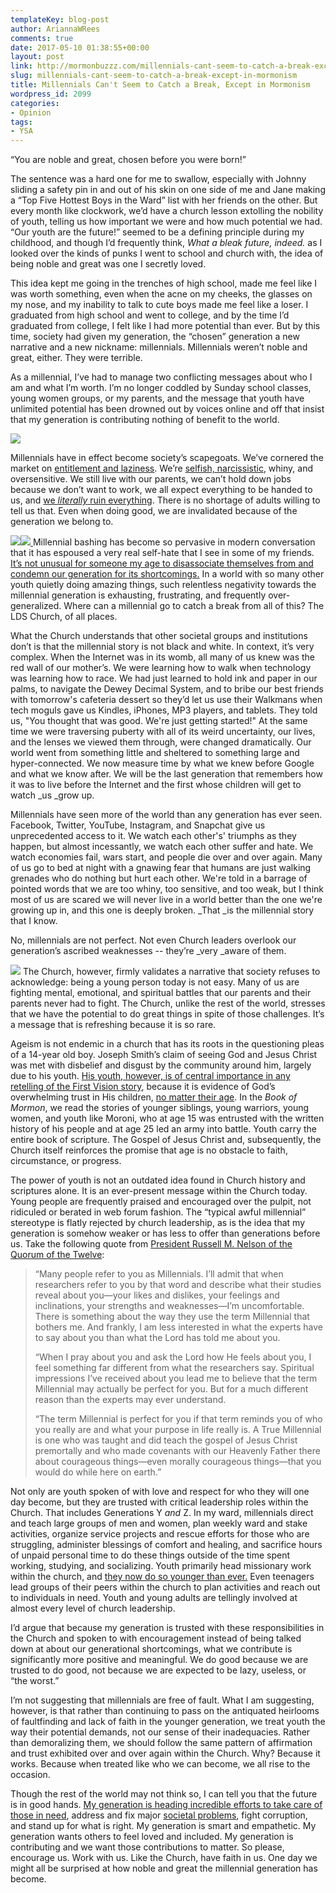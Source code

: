 ```yaml
---
templateKey: blog-post
author: AriannaWRees
comments: true
date: 2017-05-10 01:38:55+00:00
layout: post
link: http://mormonbuzzz.com/millennials-cant-seem-to-catch-a-break-except-in-mormonism/
slug: millennials-cant-seem-to-catch-a-break-except-in-mormonism
title: Millennials Can't Seem to Catch a Break, Except in Mormonism
wordpress_id: 2099
categories:
- Opinion
tags:
- YSA
---
```


“You are noble and great, chosen before you were born!”

The sentence was a hard one for me to swallow, especially with Johnny sliding a safety pin in and out of his skin on one side of me and Jane making a “Top Five Hottest Boys in the Ward” list with her friends on the other. But every month like clockwork, we’d have a church lesson extolling the nobility of youth, telling us how important we were and how much potential we had. “Our youth are the future!” seemed to be a defining principle during my childhood, and though I’d frequently think, _What a bleak future, indeed._ as I looked over the kinds of punks I went to school and church with, the idea of being noble and great was one I secretly loved.

This idea kept me going in the trenches of high school, made me feel like I was worth something, even when the acne on my cheeks, the glasses on my nose, and my inability to talk to cute boys made me feel like a loser. I graduated from high school and went to college, and by the time I’d graduated from college, I felt like I had more potential than ever. But by this time, society had given my generation, the “chosen” generation a new narrative and a new nickname: millennials. Millennials weren’t noble and great, either. They were terrible.

As a millennial, I’ve had to manage two conflicting messages about who I am and what I’m worth. I’m no longer coddled by Sunday school classes, young women groups, or my parents, and the message that youth have unlimited potential has been drowned out by voices online and off that insist that my generation is contributing nothing of benefit to the world.

[![](http://mormonbuzzz.com/wp-content/uploads/2017/05/millennials.jpg)](http://mormonbuzzz.com/wp-content/uploads/2017/05/millennials.jpg)

Millennials have in effect become society’s scapegoats. We’ve cornered the market on [entitlement and laziness](http://www.zerohedge.com/news/2016-03-10/7-harsh-realities-life-millennials-need-understand). We’re [selfish, narcissistic](https://www.indy100.com/article/millennial-narcissistic-gen-y-narcissism-scale-study-7588141), whiny, and oversensitive. We still live with our parents, we can’t hold down jobs because we don’t want to work, we all expect everything to be handed to us, and [we _literally_ ruin everything](http://www.breitbart.com/big-government/2015/02/03/7-reasons-millennials-are-the-worst-generation/). There is no shortage of adults willing to tell us that. Even when doing good, we are invalidated because of the generation we belong to.

[![](http://mormonbuzzz.com/wp-content/uploads/2017/05/Millennial-march.jpg)](http://mormonbuzzz.com/wp-content/uploads/2017/05/Millennial-march.jpg)[![](http://mormonbuzzz.com/wp-content/uploads/2017/05/millennial-bashing.jpg)
](http://mormonbuzzz.com/wp-content/uploads/2017/05/millennial-bashing.jpg)Millennial bashing has become so pervasive in modern conversation that it has espoused a very real self-hate that I see in some of my friends. [It’s not unusual for someone my age to disassociate themselves from and condemn our generation for its shortcomings.](http://nypost.com/2016/07/04/im-a-millennial-and-my-generation-sucks/) In a world with so many other youth quietly doing amazing things, such relentless negativity towards the millennial generation is exhausting, frustrating, and frequently over-generalized. Where can a millennial go to catch a break from all of this? The LDS Church, of all places.

What the Church understands that other societal groups and institutions don’t is that the millennial story is not black and white. In context, it’s very complex. When the Internet was in its womb, all many of us knew was the red wall of our mother’s. We were learning how to walk when technology was learning how to race. We had just learned to hold ink and paper in our palms, to navigate the Dewey Decimal System, and to bribe our best friends with tomorrow's cafeteria dessert so they’d let us use their Walkmans when tech moguls gave us Kindles, iPhones, MP3 players, and tablets. They told us, "You thought that was good. We're just getting started!" At the same time we were traversing puberty with all of its weird uncertainty, our lives, and the lenses we viewed them through, were changed dramatically. Our world went from something little and sheltered to something large and hyper-connected. We now measure time by what we knew before Google and what we know after. We will be the last generation that remembers how it was to live before the Internet and the first whose children will get to watch _us _grow up.

Millennials have seen more of the world than any generation has ever seen. Facebook, Twitter, YouTube, Instagram, and Snapchat give us unprecedented access to it. We watch each other's' triumphs as they happen, but almost incessantly, we watch each other suffer and hate. We watch economies fail, wars start, and people die over and over again. Many of us go to bed at night with a gnawing fear that humans are just walking grenades who do nothing but hurt each other. We're told in a barrage of pointed words that we are too whiny, too sensitive, and too weak, but I think most of us are scared we will never live in a world better than the one we're growing up in, and this one is deeply broken. _That _is the millennial story that I know.

No, millennials are not perfect. Not even Church leaders overlook our generation’s ascribed weaknesses -- they’re _very _aware of them.  

[![](http://mormonbuzzz.com/wp-content/uploads/2017/05/Dallin-H.-Oaks.jpg)](http://mormonbuzzz.com/wp-content/uploads/2017/05/Dallin-H.-Oaks.jpg)
The Church, however, firmly validates a narrative that society refuses to acknowledge: being a young person today is not easy. Many of us are fighting mental, emotional, and spiritual battles that our parents and their parents never had to fight. The Church, unlike the rest of the world, stresses that we have the potential to do great things in spite of those challenges. It’s a message that is refreshing because it is so rare. 

Ageism is not endemic in a church that has its roots in the questioning pleas of a 14-year old boy. Joseph Smith’s claim of seeing God and Jesus Christ was met with disbelief and disgust by the community around him, largely due to his youth. [His youth, however, is of central importance in any retelling of the First Vision story](https://www.lds.org/scriptures/pgp/js-h/1?lang=eng#), because it is evidence of God’s overwhelming trust in His children, [no matter their age](https://www.lds.org/broadcasts/watch/worldwide-devotional-may/2017/05?lang=eng&cid=HP_SU_7-5-2017_dS&I_fBCAST_xLIDyL1-B_). In the _Book of Mormon_, we read the stories of younger siblings, young warriors, young women, and youth like Moroni, who at age 15 was entrusted with the written history of his people and at age 25 led an army into battle. Youth carry the entire book of scripture. The Gospel of Jesus Christ and, subsequently, the Church itself reinforces the promise that age is no obstacle to faith, circumstance, or progress.

The power of youth is not an outdated idea found in Church history and scriptures alone. It is an ever-present message within the Church today. Young people are frequently praised and encouraged over the pulpit, not ridiculed or berated in web forum fashion. The “typical awful millennial” stereotype is flatly rejected by church leadership, as is the idea that my generation is somehow weaker or has less to offer than generations before us. Take the following quote from [President Russell M. Nelson of the Quorum of the Twelve](https://www.lds.org/broadcasts/article/worldwide-devotionals/2016/01/becoming-true-millennials?lang=eng): 


<blockquote>“Many people refer to you as Millennials. I’ll admit that when researchers refer to you by that word and describe what their studies reveal about you—your likes and dislikes, your feelings and inclinations, your strengths and weaknesses—I’m uncomfortable. There is something about the way they use the term Millennial that bothers me. And frankly, I am less interested in what the experts have to say about you than what the Lord has told me about you.



“When I pray about you and ask the Lord how He feels about you, I feel something far different from what the researchers say. Spiritual impressions I’ve received about you lead me to believe that the term Millennial may actually be perfect for you. But for a much different reason than the experts may ever understand.



“The term Millennial is perfect for you if that term reminds you of who you really are and what your purpose in life really is. A True Millennial is one who was taught and did teach the gospel of Jesus Christ premortally and who made covenants with our Heavenly Father there about courageous things—even morally courageous things—that you would do while here on earth.”</blockquote>


Not only are youth spoken of with love and respect for who they will one day become, but they are trusted with critical leadership roles within the Church. That includes Generations Y _and_ Z. In my ward, millennials direct and teach large groups of men and women, plan weekly ward and stake activities, organize service projects and rescue efforts for those who are struggling, administer blessings of comfort and healing, and sacrifice hours of unpaid personal time to do these things outside of the time spent working, studying, and socializing. Youth primarily head missionary work within the church, and [they now do so younger than ever.](https://www.youtube.com/watch?v=YytHVZU75SI) Even teenagers lead groups of their peers within the church to plan activities and reach out to individuals in need. Youth and young adults are tellingly involved at almost every level of church leadership. 

I’d argue that because my generation is trusted with these responsibilities in the Church and spoken to with encouragement instead of being talked down at about our generational shortcomings, what we contribute is significantly more positive and meaningful. We do good because we are trusted to do good, not because we are expected to be lazy, useless, or “the worst.”  

I’m not suggesting that millennials are free of fault. What I am suggesting, however, is that rather than continuing to pass on the antiquated heirlooms of faultfinding and lack of faith in the younger generation, we treat youth the way their potential demands, not our sense of their inadequacies. Rather than demoralizing them, we should follow the same pattern of affirmation and trust exhibited over and over again within the Church. Why? Because it works. Because when treated like who we can become, we all rise to the occasion.

Though the rest of the world may not think so, I can tell you that the future is in good hands. [My generation is heading incredible efforts to take care of those in need](http://www.heraldextra.com/news/local/central/provo/provo-residents-plan-event-to-help-refugees-celebrate-galentine-s/article_36553724-6fb0-52d0-800f-8cd49a5734ba.html), address and fix major [societal problems](https://www.malala.org/malalas-story), fight corruption, and stand up for what is right. My generation is smart and empathetic. My generation wants others to feel loved and included. My generation is contributing and we want those contributions to matter. So please, encourage us. Work with us. Like the Church, have faith in us. One day we might all be surprised at how noble and great the millennial generation has become.
